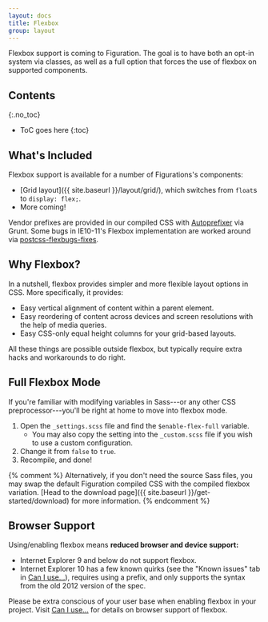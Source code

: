 ```yaml
---
layout: docs
title: Flexbox
group: layout
---
```


Flexbox support is coming to Figuration.  The goal is to have both an opt-in system via classes, as well as a full option that forces the use of flexbox on supported components.

## Contents
{:.no_toc}

* ToC goes here
{:toc}

## What's Included

Flexbox support is available for a number of Figurations's components:

- [Grid layout]({{ site.baseurl }}/layout/grid/), which switches from `float`s to `display: flex;`.
- More coming!

Vendor prefixes are provided in our compiled CSS with [Autoprefixer](https://github.com/postcss/autoprefixer) via Grunt. Some bugs in IE10-11's Flexbox implementation are worked around via [postcss-flexbugs-fixes](https://github.com/luisrudge/postcss-flexbugs-fixes).

## Why Flexbox?

In a nutshell, flexbox provides simpler and more flexible layout options in CSS. More specifically, it provides:

- Easy vertical alignment of content within a parent element.
- Easy reordering of content across devices and screen resolutions with the help of media queries.
- Easy CSS-only equal height columns for your grid-based layouts.

All these things are possible outside flexbox, but typically require extra hacks and workarounds to do right.

## Full Flexbox Mode

If you're familiar with modifying variables in Sass---or any other CSS preprocessor---you'll be right at home to move into flexbox mode.

1. Open the `_settings.scss` file and find the `$enable-flex-full` variable.
    - You may also copy the setting into the `_custom.scss` file if you wish to use a custom configuration.
2. Change it from `false` to `true`.
3. Recompile, and done!

{% comment %}
Alternatively, if you don't need the source Sass files, you may swap the default Figuration compiled CSS with the compiled flexbox variation. [Head to the download page]({{ site.baseurl }}/get-started/download) for more information.
{% endcomment %}

## Browser Support

Using/enabling flexbox means **reduced browser and device support:**

- Internet Explorer 9 and below do not support flexbox.
- Internet Explorer 10 has a few known quirks (see the "Known issues" tab in [Can I use...](http://caniuse.com/#feat=flexbox)), requires using a prefix, and only supports the syntax from the old 2012 version of the spec.

Please be extra conscious of your user base when enabling flexbox in your project. Visit [Can I use...](http://caniuse.com/#feat=flexbox) for details on browser support of flexbox.
